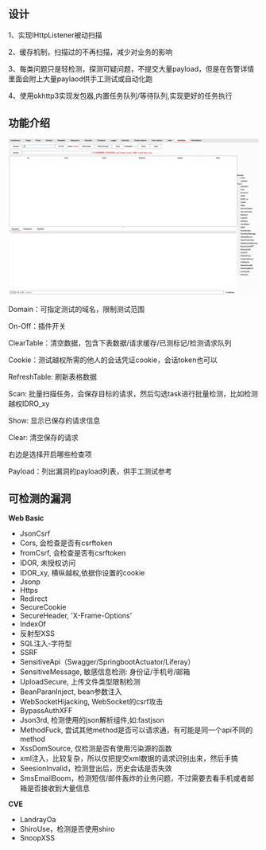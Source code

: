 ## 设计
1、实现IHttpListener被动扫描

2、缓存机制，扫描过的不再扫描，减少对业务的影响

3、每类问题只是轻检测，探测可疑问题，不提交大量payload，但是在告警详情里面会附上大量paylaod供手工测试或自动化跑

4、使用okhttp3实现发包器,内置任务队列/等待队列,实现更好的任务执行
## 功能介绍
![img.png](img.png)

Domain：可指定测试的域名，限制测试范围

On-Off：插件开关

ClearTable：清空数据，包含下表数据/请求缓存/已测标记/检测请求队列

Cookie：测试越权所需的他人的会话凭证cookie，会话token也可以

RefreshTable: 刷新表格数据

Scan: 批量扫描任务，会保存目标的请求，然后勾选task进行批量检测，比如检测越权IDRO_xy

Show: 显示已保存的请求信息

Clear: 清空保存的请求

右边是选择开启哪些检查项

Payload：列出漏洞的payload列表，供手工测试参考

## 可检测的漏洞
**Web Basic**
- JsonCsrf
- Cors, 会检查是否有csrftoken
- fromCsrf, 会检查是否有csrftoken
- IDOR, 未授权访问
- IDOR_xy, 横纵越权,依据你设置的cookie
- Jsonp
- Https
- Redirect
- SecureCookie
- SecureHeader, 'X-Frame-Options'
- IndexOf
- 反射型XSS
- SQL注入-字符型
- SSRF
- SensitiveApi（Swagger/SpringbootActuator/Liferay）
- SensitiveMessage, 敏感信息检测: 身份证/手机号/邮箱
- UploadSecure, 上传文件类型限制检测
- BeanParanInject, bean参数注入
- WebSocketHijacking, WebSocket的csrf攻击
- BypassAuthXFF
- Json3rd, 检测使用的json解析组件,如:fastjson
- MethodFuck, 尝试其他method是否可以请求通，有可能是同一个api不同的method
- XssDomSource, 仅检测是否有使用污染源的函数
- xml注入，比较复杂，所以仅把提交xml数据的请求识别出来，然后手搞
- SeesionInvalid，检测登出后，历史会话是否失效
- SmsEmailBoom，检测短信/邮件轰炸的业务问题，不过需要去看手机或者邮箱是否接收到大量信息

**CVE**
- LandrayOa
- ShiroUse，检测是否使用shiro
- SnoopXSS

